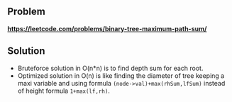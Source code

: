 ## Problem

**https://leetcode.com/problems/binary-tree-maximum-path-sum/**

## Solution

- Bruteforce solution in O(n\*n) is to find depth sum for each root.
- Optimized solution in O(n) is like finding the diameter of tree keeping a maxi variable and using formula `(node->val)+max(rhSum,lfSum)` instead of height formula `1+max(lf,rh)`.
